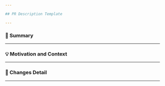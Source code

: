 ```yaml
---

## PR Description Template

---
```


### 🚀 Summary

---

### 💡 Motivation and Context

---

### 🔬 Changes Detail

---
